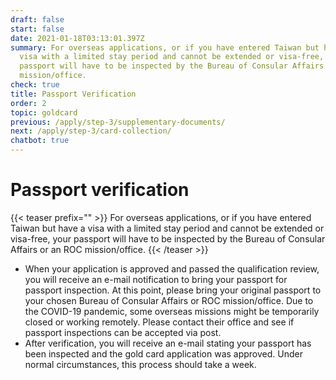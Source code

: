 ```yaml
---
draft: false
start: false
date: 2021-01-18T03:13:01.397Z
summary: For overseas applications, or if you have entered Taiwan but have a
  visa with a limited stay period and cannot be extended or visa-free, your
  passport will have to be inspected by the Bureau of Consular Affairs or an ROC
  mission/office.
check: true
title: Passport Verification
order: 2
topic: goldcard
previous: /apply/step-3/supplementary-documents/
next: /apply/step-3/card-collection/
chatbot: true
---
```

# Passport verification

{{< teaser prefix="" >}}
For overseas applications, or if you have entered Taiwan but have a visa with a limited stay period and cannot be extended or visa-free, your passport will have to be inspected by the Bureau of Consular Affairs or an ROC mission/office.
{{< /teaser >}}

* When your application is approved and passed the qualification review, you will receive an e-mail notification to bring your passport for passport inspection. At this point, please bring your original passport to your chosen Bureau of Consular Affairs or ROC mission/office. Due to the COVID-19 pandemic, some overseas missions might be temporarily closed or working remotely. Please contact their office and see if passport inspections can be accepted via post.
* After verification, you will receive an e-mail stating your passport has been inspected and the gold card application was approved. Under normal circumstances, this process should take a week.
